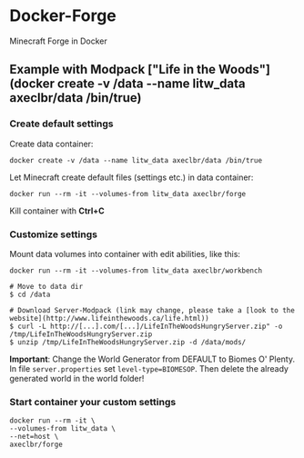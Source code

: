 # Docker-Forge

Minecraft Forge in Docker

## Example with Modpack ["Life in the Woods"](docker create -v /data --name litw_data axeclbr/data /bin/true)

### Create default settings

Create data container:

    docker create -v /data --name litw_data axeclbr/data /bin/true

Let Minecraft create default files (settings etc.) in data container:

    docker run --rm -it --volumes-from litw_data axeclbr/forge

Kill container with **Ctrl+C**

### Customize settings

Mount data volumes into container with edit abilities, like this:

    docker run --rm -it --volumes-from litw_data axeclbr/workbench

    # Move to data dir	
    $ cd /data
    
    # Download Server-Modpack (link may change, please take a [look to the website](http://www.lifeinthewoods.ca/life.html))
    $ curl -L http://[...].com/[...]/LifeInTheWoodsHungryServer.zip" -o /tmp/LifeInTheWoodsHungryServer.zip 
    $ unzip /tmp/LifeInTheWoodsHungryServer.zip -d /data/mods/

**Important**: Change the World Generator from DEFAULT to Biomes O' Plenty. In file ``server.properties`` set ``level-type=BIOMESOP``.
Then delete the already generated world in the world folder!

### Start container your custom settings

    docker run --rm -it \
    --volumes-from litw_data \
    --net=host \
    axeclbr/forge

